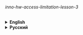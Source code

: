 ###### inno-hw-access-limitation-lesson-3

<details><summary> 
<strong>English</strong>
</summary>

# Bot from the lesson of the course "Code Future" of Innopolis University

> Create a bot that blocks the user by certain keywords.

### Stack:
* ##### aiogram
* ##### dotenv
* ##### sqlalchemy

#### You can get acquainted with the bot at [@innopolis_course_bot](https://t.me/innopolis_course_bot) (if it is enabled)

```shell
pip install -r requirements.txt
```

---

###### Teacher – [@QuadDarv1ne](https://github.com/QuadDarv1ne)

</details>

<details><summary> 
<strong>Русский</strong>
</summary>

# Бот из урока курса "Код будущего" Университета Иннополис

> Создать бота, который по определенным ключевым словам блокирует пользователя.

### Стек:
* ##### aiogram
* ##### dotenv
* ##### sqlalchemy

#### Вы можете ознакомиться с ботом в [@innopolis_course_bot](https://t.me/innopolis_course_bot) (если он включен)

```shell
pip install -r requirements.txt
```

---

###### Преподаватель – [@QuadDarv1ne](https://github.com/QuadDarv1ne)

</details>